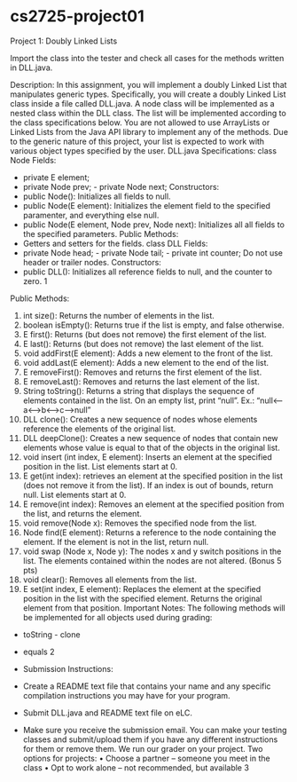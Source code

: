 # cs2725-project01
Project 1: Doubly Linked Lists

Import the class into the tester and check all cases for the methods written in DLL.java.

Description:
In this assignment, you will implement a doubly Linked List that manipulates generic types. Specifically, you will create a doubly Linked List class inside a file called DLL.java. A node class will be implemented as a nested class within the DLL class. The list will be implemented according to the class specifications below. You are not allowed to use ArrayLists or Linked Lists from the Java API library to implement any of the methods. Due to the generic nature of this project, your list is expected to work with various object types specified by the user.
DLL.java Specifications:
class Node<E> Fields:
- private E element;
- private Node<E> prev; - private Node<E> next;
Constructors:
- public Node<E>(): Initializes all fields to null.
- public Node<E>(E element): Initializes the element field to the
specified paramenter, and everything else null.
- public Node<E>(E element, Node<E> prev, Node<E> next): Initializes all all fields to the specified parameters.
Public Methods:
- Getters and setters for the fields.
class DLL<E> Fields:
- private Node<E> head; - private Node<E> tail; - private int counter;
Do not use header or trailer nodes. Constructors:
- public DLL<E>(): Initializes all reference fields to null, and the counter to zero.
     1

Public Methods:
1. int size(): Returns the number of elements in the list.
2. boolean isEmpty(): Returns true if the list is empty, and false otherwise.
3. E first(): Returns (but does not remove) the first element of the list.
4. E last(): Returns (but does not remove) the last element of the list.
5. void addFirst(E element): Adds a new element to the front of the list.
6. void addLast(E element): Adds a new element to the end of the list.
7. E removeFirst(): Removes and returns the first element of the list.
8. E removeLast(): Removes and returns the last element of the list.
9. String toString(): Returns a string that displays the sequence of elements contained in the list. On an empty list, print “null”.
Ex.: “null<––a<––>b<––>c––>null”
10. DLL<E> clone(): Creates a new sequence of nodes whose elements reference the elements of the original list.
11. DLL<E> deepClone(): Creates a new sequence of nodes that contain new elements whose value is equal to that of the objects in the original list.
12. void insert (int index, E element): Inserts an element at the specified position in the list. List elements start at 0.
13. E get(int index): retrieves an element at the specified position in the list (does not remove it from the list). If an index is out of bounds, return null. List elements start at 0.
14. E remove(int index): Removes an element at the specified position from the list, and returns the element.
15. void remove(Node<E> x): Removes the specified node from the list.
16. Node<E> find(E element): Returns a reference to the node containing the
element. If the element is not in the list, return null.
17. void swap (Node<E> x, Node<E> y): The nodes x and y switch positions in the list. The elements contained within the nodes are not altered. (Bonus 5 pts)
18. void clear(): Removes all elements from the list.
19. E set(int index, E element): Replaces the element at the specified position in the list with the specified element. Returns the original element from that position.
Important Notes:
The following methods will be implemented for all objects used during grading:
- toString - clone
- equals
  2

- Submission Instructions:
- Create a README text file that contains your name and any specific compilation
instructions you may have for your program.
- Submit DLL.java and README text file on eLC.
- Make sure you receive the submission email.
You can make your testing classes and submit/upload them if you have any different instructions for them or remove them. We run our grader on your project.
Two options for projects:
• Choose a partner – someone you meet in the class
• Opt to work alone – not recommended, but available
3
